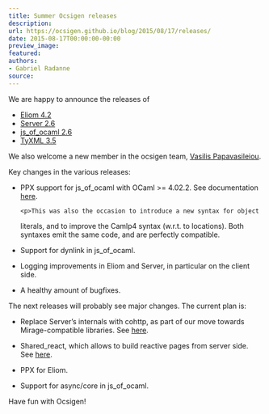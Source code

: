 ```yaml
---
title: Summer Ocsigen releases
description:
url: https://ocsigen.github.io/blog/2015/08/17/releases/
date: 2015-08-17T00:00:00-00:00
preview_image:
featured:
authors:
- Gabriel Radanne
source:
---
```


<p>We are happy to announce the releases of</p>

<ul>
  <li><a href="https://github.com/ocsigen/eliom/releases/tag/4.2 - [403 Forbidden]">Eliom 4.2</a></li>
  <li><a href="https://github.com/ocsigen/ocsigenserver/releases/tag/2.6">Server 2.6</a></li>
  <li><a href="https://github.com/ocsigen/js_of_ocaml/releases/tag/2.6">js_of_ocaml 2.6</a></li>
  <li><a href="https://github.com/ocsigen/tyxml/releases/tag/3.5.0">TyXML 3.5</a></li>
</ul>

<p>We also welcome a new member in the ocsigen team, <a href="https://github.com/vasilisp">Vasilis Papavasileiou</a>.</p>

<p>Key changes in the various releases:</p>

<ul>
  <li>
    <p>PPX support for js_of_ocaml with OCaml &gt;= 4.02.2.
See documentation <a href="http://ocsigen.org/js_of_ocaml/2.6/api/Ppx_js - [404 Not Found]">here</a>.</p>

    <p>This was also the occasion to introduce a new syntax for object
literals, and to improve the Camlp4 syntax (w.r.t. to
locations). Both syntaxes emit the same code, and are perfectly
compatible.</p>
  </li>
  <li>
    <p>Support for dynlink in js_of_ocaml.</p>
  </li>
  <li>
    <p>Logging improvements in Eliom and Server, in particular on
the client side.</p>
  </li>
  <li>
    <p>A healthy amount of bugfixes.</p>
  </li>
</ul>

<p>The next releases will probably see major changes. The current plan
is:</p>

<ul>
  <li>
    <p>Replace Server&rsquo;s internals with cohttp, as part of our
move towards Mirage-compatible libraries. See <a href="https://github.com/ocsigen/ocsigenserver/issues/54">here</a>.</p>
  </li>
  <li>
    <p>Shared_react, which allows to build reactive pages from server side. See <a href="https://github.com/ocsigen/eliom/issues/162">here</a>.</p>
  </li>
  <li>
    <p>PPX for Eliom.</p>
  </li>
  <li>
    <p>Support for async/core in js_of_ocaml.</p>
  </li>
</ul>

<p>Have fun with Ocsigen!</p>

